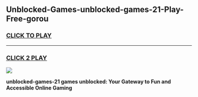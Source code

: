 
## Unblocked-Games-unblocked-games-21-Play-Free-gorou
<h3>
<a href="https://premium76.site?title=unblocked-games-21&ref=17A">CLICK TO PLAY</a></h3>
<hr>

<h3>
<a href="https://premium76.site?title=unblocked-games-21&ref=17A">CLICK 2 PLAY</a>
  
</h3>

<a href="https://premium76.site?title=unblocked-games-21&ref=17A"><img src="https://clearcache.store/games.png"></a>


**unblocked-games-21 games unblocked: Your Gateway to Fun and Accessible Online Gaming**
